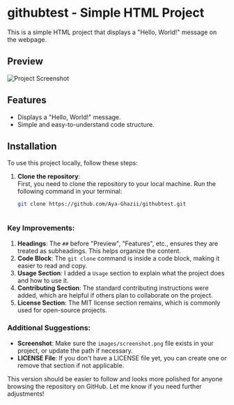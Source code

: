 # githubtest - Simple HTML Project

This is a simple HTML project that displays a "Hello, World!" message on the webpage.

## Preview

![Project Screenshot](screenshot.png)  <!-- Ensure screenshot.png is in the same directory as README.md -->

## Features

- Displays a "Hello, World!" message.
- Simple and easy-to-understand code structure.

## Installation

To use this project locally, follow these steps:

1. **Clone the repository**:  
   First, you need to clone the repository to your local machine. Run the following command in your terminal:
   ```bash
   git clone https://github.com/Aya-Ghazii/githubtest.git



### Key Improvements:

1. **Headings**: The `##` before "Preview", "Features", etc., ensures they are treated as subheadings. This helps organize the content.
2. **Code Block**: The `git clone` command is inside a code block, making it easier to read and copy.
3. **Usage Section**: I added a `Usage` section to explain what the project does and how to use it.
4. **Contributing Section**: The standard contributing instructions were added, which are helpful if others plan to collaborate on the project.
5. **License Section**: The MIT license section remains, which is commonly used for open-source projects.

### Additional Suggestions:

- **Screenshot**: Make sure the `images/screenshot.png` file exists in your project, or update the path if necessary.
- **LICENSE File**: If you don't have a LICENSE file yet, you can create one or remove that section if not applicable.

This version should be easier to follow and looks more polished for anyone browsing the repository on GitHub. Let me know if you need further adjustments!
